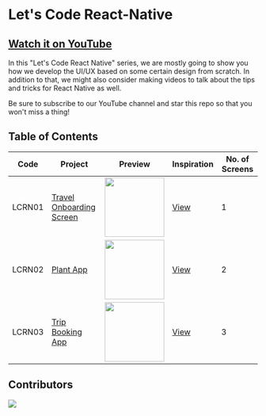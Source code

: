 # Let's Code React-Native

## [Watch it on YouTube](http://bit.ly/ByProgrammersYT)

In this "Let's Code React Native" series, we are mostly going to show you how we develop the UI/UX based on some certain design from scratch. In addition to that, we might also consider making videos to talk about the tips and tricks for React Native as well.

Be sure to subscribe to our YouTube channel and star this repo so that you won't miss a thing!

## Table of Contents

| Code | Project | Preview | Inspiration | No. of Screens |
| ------ | ------ | ------ | ------ | ------ |
| LCRN01 | [Travel Onboarding Screen](https://youtu.be/1XP28xVToho) | <img src="https://i.ibb.co/pPNyYFP/preview.png" width="120" /> | [View](https://www.uplabs.com/posts/splash-screen-mobile-ui-5) | 1 |
| LCRN02 | [Plant App](https://youtu.be/c-NfKd1iVwE) | <img src="https://static.dribbble.com/users/1909255/screenshots/6910440/frame_4x.png?compress=1&resize=1200x900" width="120" /> | [View](https://dribbble.com/shots/6910440-Plant-App-Exploration?fbclid=IwAR30hKStojUl5wTjMVv-EtvYT40UJ551V-L9gyaqNL4LOQ6vmRkUKGwXYTE) | 2 |
| LCRN03 | [Trip Booking App](https://youtu.be/iVT7DRw2e7g) | <img src="https://static.dribbble.com/users/2232922/screenshots/13988973/media/ddba1ee5e948bd07a87136b7bdde48b9.png?compress=1&resize=1200x900" width="120" /> | [View](https://dribbble.com/shots/13988973-Digitalz-Ticket) | 3 |

## Contributors

<a href="https://github.com/byprogrammers/lets-code-react-native/graphs/contributors">
  <img src="https://contributors-img.web.app/image?repo=byprogrammers/lets-code-react-native" />
</a>

